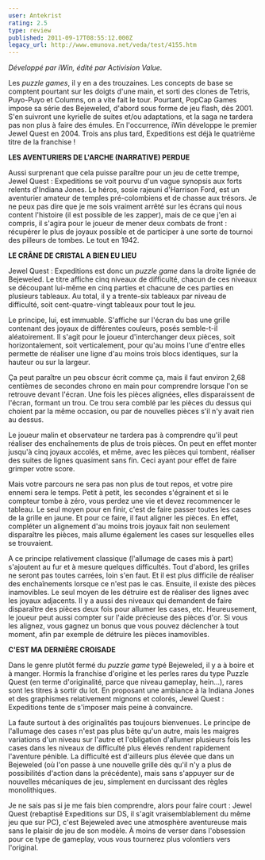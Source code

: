 ```yaml
---
user: Antekrist
rating: 2.5
type: review
published: 2011-09-17T08:55:12.000Z
legacy_url: http://www.emunova.net/veda/test/4155.htm
---
```

_Développé par iWin, édité par Activision Value._  

  

Les _puzzle games_, il y en a des trouzaines. Les concepts de base se comptent pourtant sur les doigts d'une main, et sorti des clones de Tetris, Puyo-Puyo et Columns, on a vite fait le tour. Pourtant, PopCap Games impose sa série des Bejeweled, d'abord sous forme de jeu flash, dès 2001\. S'en suivront une kyrielle de suites et/ou adaptations, et la saga ne tardera pas non plus à faire des émules. En l'occurrence, iWin développe le premier Jewel Quest en 2004\. Trois ans plus tard, Expeditions est déjà le quatrième titre de la franchise !  

  

**LES AVENTURIERS DE L'ARCHE (NARRATIVE) PERDUE**  

Aussi surprenant que cela puisse paraître pour un jeu de cette trempe, Jewel Quest : Expeditions se voit pourvu d'un vague synopsis aux forts relents d'Indiana Jones. Le héros, sosie rajeuni d'Harrison Ford, est un aventurier amateur de temples pré-colombiens et de chasse aux trésors. Je ne peux pas dire que je me sois vraiment arrêté sur les écrans qui nous content l'histoire (il est possible de les zapper), mais de ce que j'en ai compris, il s'agira pour le joueur de mener deux combats de front : récupérer le plus de joyaux possible et de participer à une sorte de tournoi des pilleurs de tombes. Le tout en 1942\.  

  

**LE CRÂNE DE CRISTAL A BIEN EU LIEU**  

Jewel Quest : Expeditions est donc un _puzzle game_ dans la droite lignée de Bejeweled. Le titre affiche cinq niveaux de difficulté, chacun de ces niveaux se découpant lui-même en cinq parties et chacune de ces parties en plusieurs tableaux. Au total, il y a trente-six tableaux par niveau de difficulté, soit cent-quatre-vingt tableaux pour tout le jeu.  

Le principe, lui, est immuable. S'affiche sur l'écran du bas une grille contenant des joyaux de différentes couleurs, posés semble-t-il aléatoirement. Il s'agit pour le joueur d'interchanger deux pièces, soit horizontalement, soit verticalement, pour qu'au moins l'une d'entre elles permette de réaliser une ligne d'au moins trois blocs identiques, sur la hauteur ou sur la largeur.  

Ça peut paraître un peu obscur écrit comme ça, mais il faut environ 2,68 centièmes de secondes chrono en main pour comprendre lorsque l'on se retrouve devant l'écran. Une fois les pièces alignées, elles disparaissent de l'écran, formant un trou. Ce trou sera comblé par les pièces du dessus qui choient par la même occasion, ou par de nouvelles pièces s'il n'y avait rien au dessus.  

Le joueur malin et observateur ne tardera pas à comprendre qu'il peut réaliser des enchaînements de plus de trois pièces. On peut en effet monter jusqu'à cinq joyaux accolés, et même, avec les pièces qui tombent, réaliser des suites de lignes quasiment sans fin. Ceci ayant pour effet de faire grimper votre score.  

Mais votre parcours ne sera pas non plus de tout repos, et votre pire ennemi sera le temps. Petit à petit, les secondes s'égrainent et si le compteur tombe à zéro, vous perdez une vie et devez recommencer le tableau. Le seul moyen pour en finir, c'est de faire passer toutes les cases de la grille en jaune. Et pour ce faire, il faut aligner les pièces. En effet, compléter un alignement d'au moins trois joyaux fait non seulement disparaître les pièces, mais allume également les cases sur lesquelles elles se trouvaient.  

A ce principe relativement classique (l'allumage de cases mis à part) s'ajoutent au fur et à mesure quelques difficultés. Tout d'abord, les grilles ne seront pas toutes carrées, loin s'en faut. Et il est plus difficile de réaliser des enchaînements lorsque ce n'est pas le cas. Ensuite, il existe des pièces inamovibles. Le seul moyen de les détruire est de réaliser des lignes avec les joyaux adjacents. Il y a aussi des niveaux qui demandent de faire disparaître des pièces deux fois pour allumer les cases, etc. Heureusement, le joueur peut aussi compter sur l'aide précieuse des pièces d'or. Si vous les alignez, vous gagnez un bonus que vous pouvez déclencher à tout moment, afin par exemple de détruire les pièces inamovibles.  

  

**C'EST MA DERNIÈRE CROISADE**  

Dans le genre plutôt fermé du _puzzle game_ typé Bejeweled, il y a à boire et à manger. Hormis la franchise d'origine et les perles rares du type Puzzle Quest (en terme d'originalité, parce que niveau gameplay, hein...), rares sont les titres à sortir du lot. En proposant une ambiance à la Indiana Jones et des graphismes relativement mignons et colorés, Jewel Quest : Expeditions tente de s'imposer mais peine à convaincre.  

La faute surtout à des originalités pas toujours bienvenues. Le principe de l'allumage des cases n'est pas plus bête qu'un autre, mais les maigres variations d'un niveau sur l'autre et l'obligation d'allumer plusieurs fois les cases dans les niveaux de difficulté plus élevés rendent rapidement l'aventure pénible. La difficulté est d'ailleurs plus élevée que dans un Bejeweled (où l'on passe à une nouvelle grille dès qu'il n'y a plus de possibilités d'action dans la précédente), mais sans s'appuyer sur de nouvelles mécaniques de jeu, simplement en durcissant des règles monolithiques.  

Je ne sais pas si je me fais bien comprendre, alors pour faire court : Jewel Quest (rebaptisé Expeditions sur DS, il s'agit vraisemblablement du même jeu que sur PC), c'est Bejeweled avec une atmosphère aventureuse mais sans le plaisir de jeu de son modèle. À moins de verser dans l'obsession pour ce type de gameplay, vous vous tournerez plus volontiers vers l'original.
